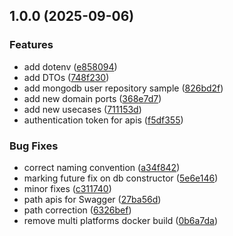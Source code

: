 ## 1.0.0 (2025-09-06)

### Features

* add dotenv ([e858094](https://github.com/SalvatoreBennici/user_microservice/commit/e858094806db907038bcd1cca47059df12c3b515))
* add DTOs ([748f230](https://github.com/SalvatoreBennici/user_microservice/commit/748f23076853286866ee1f6f289c8df702d2ba1e))
* add mongodb user repository sample ([826bd2f](https://github.com/SalvatoreBennici/user_microservice/commit/826bd2f257fdfe1ca94e23dae9903b2e03d62724))
* add new domain ports ([368e7d7](https://github.com/SalvatoreBennici/user_microservice/commit/368e7d79acf84c9bd6f3e4406bc6c323fc789e52))
* add new usecases ([711153d](https://github.com/SalvatoreBennici/user_microservice/commit/711153db2da27e967e331c88621c79d4f4f2b555))
* authentication token for apis ([f5df355](https://github.com/SalvatoreBennici/user_microservice/commit/f5df3556c6fa96ad5630c7bb9b86eb66ad751856))

### Bug Fixes

* correct naming convention ([a34f842](https://github.com/SalvatoreBennici/user_microservice/commit/a34f842c7dd4f46ca42ebf8efaf317cd499db5f1))
* marking future fix on db constructor ([5e6e146](https://github.com/SalvatoreBennici/user_microservice/commit/5e6e1468d190b61ef9aa8f228594118a37d05c2f))
* minor fixes ([c311740](https://github.com/SalvatoreBennici/user_microservice/commit/c311740e3ade93f1c063dcf176e4ff45cdcb91df))
* path apis for Swagger ([27ba56d](https://github.com/SalvatoreBennici/user_microservice/commit/27ba56d77292e5dbdf8837113f6cbae88e87b417))
* path correction ([6326bef](https://github.com/SalvatoreBennici/user_microservice/commit/6326bef9fde31eec45317901e8af9b4d2524b109))
* remove multi platforms docker build ([0b6a7da](https://github.com/SalvatoreBennici/user_microservice/commit/0b6a7daace57bfba021ac718ba7b761ceb3be7e6))
